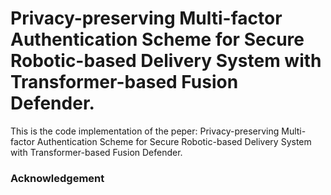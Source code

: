# Privacy-preserving Multi-factor Authentication Scheme for Secure Robotic-based Delivery System with Transformer-based Fusion Defender.

This is the code implementation of the peper: Privacy-preserving Multi-factor Authentication Scheme for Secure Robotic-based Delivery System with Transformer-based Fusion Defender.











### Acknowledgement